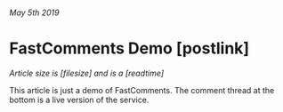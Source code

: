 ###### May 5th 2019
# FastComments Demo [postlink]
*Article size is [filesize] and is a [readtime]*

This article is just a demo of FastComments. The comment thread at the bottom is a live version of the service.
